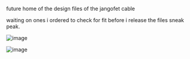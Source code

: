 future home of the design files of the jangofet cable


waiting on ones i ordered to check for fit before i release the files
sneak peak.


![image](https://github.com/pbanj/jangofet/assets/17306233/2a1f1a26-9b7b-4250-8ac7-1766401c91ad)

![image](https://github.com/pbanj/jangofet/assets/17306233/06247660-0a23-4667-856e-903759aed265)

